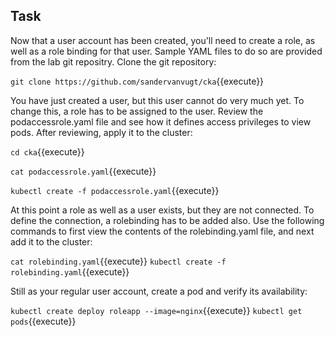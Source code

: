 ## Task

Now that a user account has been created, you'll need to create a role, as well as a role binding for that user. Sample YAML files to do so are provided from the lab git repositry. Clone the git repository:

`git clone https://github.com/sandervanvugt/cka`{{execute}}

You have just created a user, but this user cannot do very much yet. To change this, a role has to be assigned to the user. Review the podaccessrole.yaml file and see how it defines access privileges to view pods. After reviewing, apply it to the cluster:

`cd cka`{{execute}}

`cat podaccessrole.yaml`{{execute}}

`kubectl create -f podaccessrole.yaml`{{execute}}

At this point a role as well as a user exists, but they are not connected. To define the connection, a rolebinding has to be added also. Use the following commands to first view the contents of the rolebinding.yaml file, and next add it to the cluster:

`cat rolebinding.yaml`{{execute}}
`kubectl create -f rolebinding.yaml`{{execute}}

Still as your regular user account, create a pod and verify its availability:

`kubectl create deploy roleapp --image=nginx`{{execute}}
`kubectl get pods`{{execute}}
